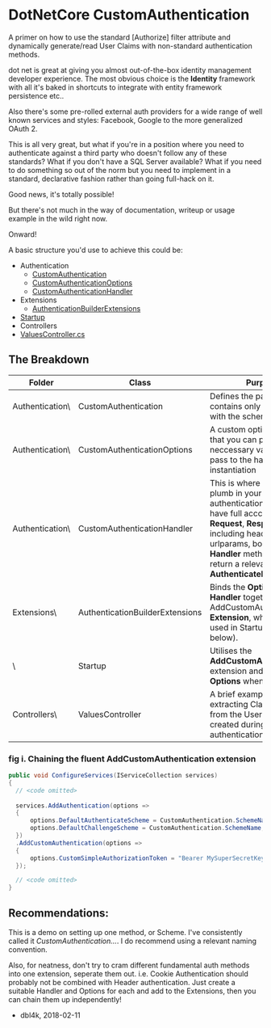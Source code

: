 # DotNetCore CustomAuthentication

A primer on how to use the standard [Authorize] filter attribute and dynamically generate/read User Claims 
with non-standard authentication methods.

dot net is great at giving you almost out-of-the-box identity management developer experience. 
The most obvious choice is the **Identity** framework with all it's baked in shortcuts to integrate 
with entity framework persistence etc..

Also there's some pre-rolled external auth providers for a wide range of well known services and styles: 
Facebook, Google to the more generalized OAuth 2.

This is all very great, but what if you're in a position where you need to authenticate against a third party who doesn't follow any of these standards? What if you don't have a SQL Server available? What if you need to do something so out of the norm but you need to implement in a standard, declarative fashion rather than going full-hack on it.

Good news, it's totally possible! 

But there's not much in the way of documentation, writeup or usage example in the wild right now.

Onward!

A basic structure you'd use to achieve this could be:

* Authentication 
  * [CustomAuthentication](https://github.com/dbl4k/DotNetCoreCustomAuthentication/blob/master/DotNetCoreCustomAuthentication/Authentication/CustomAuthentication.cs)
  * [CustomAuthenticationOptions](https://github.com/dbl4k/DotNetCoreCustomAuthentication/blob/master/DotNetCoreCustomAuthentication/Authentication/CustomAuthenticationOptions.cs)
  * [CustomAuthenticationHandler](https://github.com/dbl4k/DotNetCoreCustomAuthentication/blob/master/DotNetCoreCustomAuthentication/Authentication/CustomAuthenticationHandler.cs)
* Extensions
  * [AuthenticationBuilderExtensions](https://github.com/dbl4k/DotNetCoreCustomAuthentication/blob/master/DotNetCoreCustomAuthentication/Extensions/AuthenticationBuilderExtensions.cs)
* [Startup](https://github.com/dbl4k/DotNetCoreCustomAuthentication/blob/master/DotNetCoreCustomAuthentication/Startup.cs)
* Controllers
 * [ValuesController.cs](https://github.com/dbl4k/DotNetCoreCustomAuthentication/blob/master/DotNetCoreCustomAuthentication/Controllers/ValuesController.cs)
## The Breakdown

Folder          | Class                           | Purpose
---             | ---                             | ---
Authentication\ | CustomAuthentication            | Defines the partial class, contains only a constant with the scheme name.
Authentication\ | CustomAuthenticationOptions     | A custom options object that you can populate with neccessary values and pass to the handler during instantiation
Authentication\ | CustomAuthenticationHandler     | This is where you can plumb in your custom authentication logic, you have full acccess to the **Request**, **Response** including headers, cookies, urlparams, body etc.. The **Handler** method must return a relevant **AuthenticateResult**.
Extensions\     | AuthenticationBuilderExtensions | Binds the **Options** and **Handler** together into an AddCustomAuthentication **Extension**, which will be used in Startup (see fig i. below).
\               | Startup                         | Utilises the **AddCustomAuthentication** extension and passes it the **Options** when needed.
Controllers\    | ValuesController                | A brief example of extracting Claims values from the User object we created during authentication.

### fig i. Chaining the fluent **AddCustomAuthentication** extension
```csharp
public void ConfigureServices(IServiceCollection services)
{
  // <code omitted>
 
  services.AddAuthentication(options =>
  {
      options.DefaultAuthenticateScheme = CustomAuthentication.SchemeName;
      options.DefaultChallengeScheme = CustomAuthentication.SchemeName;
  })
  .AddCustomAuthentication(options =>
  {
      options.CustomSimpleAuthorizationToken = "Bearer MySuperSecretKey";
  });

  // <code omitted>
}
```

## Recommendations: 

This is a demo on setting up one method, or Scheme. I've consistently called it *CustomAuthentication...*. I do recommend using a relevant naming convention. 

Also, for neatness, don't try to cram different fundamental auth methods into one extension, seperate them out. i.e. Cookie Authentication should probably not be combined with Header authentication. Just create a suitable Handler and Options for each and add to the Extensions, then you can chain them up independently!

- dbl4k, 2018-02-11
